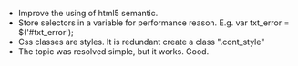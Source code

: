 * Improve the using of html5 semantic.
* Store selectors in a variable for performance reason. E.g. var txt_error = $('#txt_error');
* Css classes are styles. It is redundant create a class ".cont_style"
* The topic was resolved simple, but it works. Good.